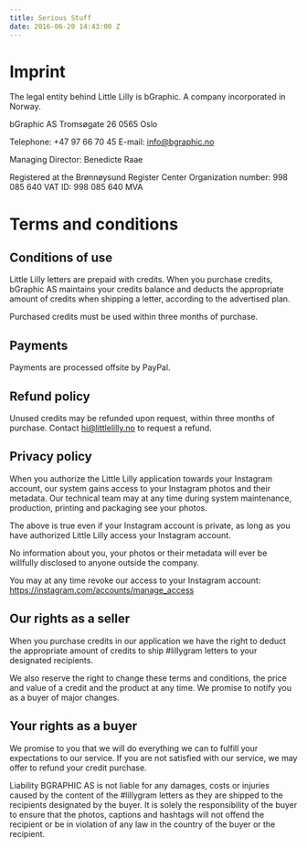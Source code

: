 ```yaml
---
title: Serious Stuff
date: 2016-06-20 14:43:00 Z
---
```


# Imprint

The legal entity behind Little Lilly is bGraphic. A company incorporated in Norway.

bGraphic AS
Tromsøgate 26
0565 Oslo

Telephone: +47 97 66 70 45
E-mail: info@bgraphic.no

Managing Director: Benedicte Raae

Registered at the Brønnøysund Register Center
Organization number: 998 085 640
VAT ID: 998 085 640 MVA

# Terms and conditions

## Conditions of use

Little Lilly letters are prepaid with credits. When you purchase credits, bGraphic AS maintains your credits balance and deducts the appropriate amount of credits when shipping a letter, according to the advertised plan.

Purchased credits must be used within three months of purchase.

## Payments

Payments are processed offsite by PayPal.

## Refund policy
Unused credits may be refunded upon request, within three months of purchase. Contact hi@littlelilly.no to request a refund.

## Privacy policy
When you authorize the Little Lilly application towards your Instagram account, our system gains access to your Instagram photos and their metadata. Our technical team may at any time during system maintenance, production, printing and packaging see your photos.

The above is true even if your Instagram account is private, as long as you have authorized Little Lilly access your Instagram account.

No information about you, your photos or their metadata will ever be willfully disclosed to anyone outside the company.

You may at any time revoke our access to your Instagram account: https://instagram.com/accounts/manage_access

## Our rights as a seller

When you purchase credits in our application we have the right to deduct the appropriate amount of credits to ship #lillygram letters to your designated recipients.

We also reserve the right to change these terms and conditions, the price and value of a credit and the product at any time. We promise to notify you as a buyer of major changes.

## Your rights as a buyer

We promise to you that we will do everything we can to fulfill your expectations to our service. If you are not satisfied with our service, we may offer to refund your credit purchase.

Liability
BGRAPHIC AS is not liable for any damages, costs or injuries caused by the content of the #lillygram letters as they are shipped to the recipients designated by the buyer. It is solely the responsibility of the buyer to ensure that the photos, captions and hashtags will not offend the recipient or be in violation of any law in the country of the buyer or the recipient.